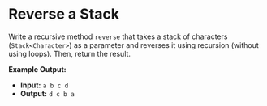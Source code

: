 # Reverse a Stack

Write a recursive method `reverse` that takes a stack of characters (`Stack<Character>`) as a parameter and reverses it using recursion (without using loops). Then, return the result.

**Example Output:**

- **Input:** `a b c d`
- **Output:** `d c b a`
